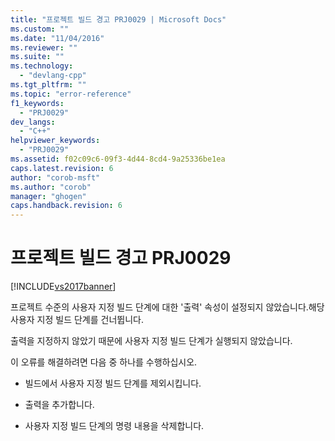 ```yaml
---
title: "프로젝트 빌드 경고 PRJ0029 | Microsoft Docs"
ms.custom: ""
ms.date: "11/04/2016"
ms.reviewer: ""
ms.suite: ""
ms.technology: 
  - "devlang-cpp"
ms.tgt_pltfrm: ""
ms.topic: "error-reference"
f1_keywords: 
  - "PRJ0029"
dev_langs: 
  - "C++"
helpviewer_keywords: 
  - "PRJ0029"
ms.assetid: f02c09c6-09f3-4d44-8cd4-9a25336be1ea
caps.latest.revision: 6
author: "corob-msft"
ms.author: "corob"
manager: "ghogen"
caps.handback.revision: 6
---
```

# 프로젝트 빌드 경고 PRJ0029
[!INCLUDE[vs2017banner](../../assembler/inline/includes/vs2017banner.md)]

프로젝트 수준의 사용자 지정 빌드 단계에 대한 '출력' 속성이 설정되지 않았습니다.해당 사용자 지정 빌드 단계를 건너뜁니다.  
  
 출력을 지정하지 않았기 때문에 사용자 지정 빌드 단계가 실행되지 않았습니다.  
  
 이 오류를 해결하려면 다음 중 하나를 수행하십시오.  
  
-   빌드에서 사용자 지정 빌드 단계를 제외시킵니다.  
  
-   출력을 추가합니다.  
  
-   사용자 지정 빌드 단계의 명령 내용을 삭제합니다.
